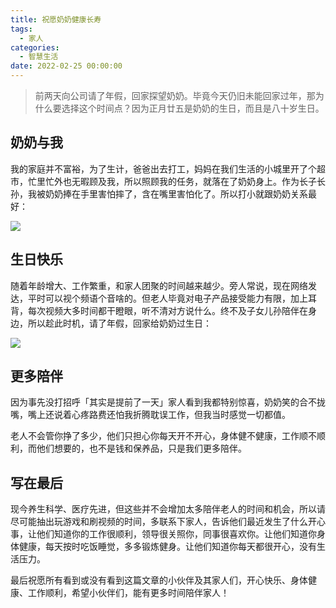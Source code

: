 ```yaml
---
title: 祝愿奶奶健康长寿
tags:
  - 家人
categories:
  - 智慧生活
date: 2022-02-25 00:00:00
---
```


> 前两天向公司请了年假，回家探望奶奶。毕竟今天仍旧未能回家过年，那为什么要选择这个时间点？因为正月廿五是奶奶的生日，而且是八十岁生日。

<!-- more -->

## 奶奶与我

我的家庭并不富裕，为了生计，爸爸出去打工，妈妈在我们生活的小城里开了个超市，忙里忙外也无暇顾及我，所以照顾我的任务，就落在了奶奶身上。作为长子长孙，我被奶奶捧在手里害怕摔了，含在嘴里害怕化了。所以打小就跟奶奶关系最好：

![](https://cdn.dusays.com/2022/02/437-1.jpg)

## 生日快乐

随着年龄增大、工作繁重，和家人团聚的时间越来越少。旁人常说，现在网络发达，平时可以视个频语个音啥的。但老人毕竟对电子产品接受能力有限，加上耳背，每次视频大多时间都干瞪眼，听不清对方说什么。终不及子女儿孙陪伴在身边，所以趁此时机，请了年假，回家给奶奶过生日：

![](https://cdn.dusays.com/2022/02/437-2.jpg)

## 更多陪伴

因为事先没打招呼「其实是提前了一天」家人看到我都特别惊喜，奶奶笑的合不拢嘴，嘴上还说着心疼路费还怕我折腾耽误工作，但我当时感觉一切都值。

老人不会管你挣了多少，他们只担心你每天开不开心，身体健不健康，工作顺不顺利，而他们想要的，也不是钱和保养品，只是我们更多陪伴。

## 写在最后

现今养生科学、医疗先进，但这些并不会增加太多陪伴老人的时间和机会，所以请尽可能抽出玩游戏和刷视频的时间，多联系下家人，告诉他们最近发生了什么开心事，让他们知道你的工作很顺利，领导很关照你，同事很喜欢你。让他们知道你身体健康，每天按时吃饭睡觉，多多锻炼健身。让他们知道你每天都很开心，没有生活压力。

最后祝愿所有看到或没有看到这篇文章的小伙伴及其家人们，开心快乐、身体健康、工作顺利，希望小伙伴们，能有更多时间陪伴家人！
